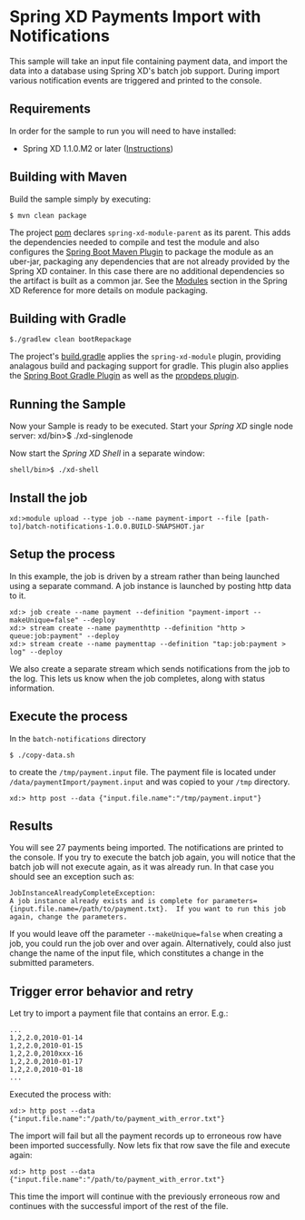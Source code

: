 Spring XD Payments Import with Notifications
============================================

This sample will take an input file containing payment data, and import the data into a database using Spring XD's batch job support. During import various notification events are triggered and printed to the console.

## Requirements

In order for the sample to run you will need to have installed:

* Spring XD 1.1.0.M2 or later ([Instructions](https://github.com/SpringSource/spring-xd/wiki/Getting-Started))

## Building with Maven

Build the sample simply by executing:

	$ mvn clean package

The project [pom][] declares `spring-xd-module-parent` as its parent. This adds the dependencies needed to compile and test the module and also configures the [Spring Boot Maven Plugin][] to package the module as an uber-jar, packaging any dependencies that are not already provided by the Spring XD container. In this case there are no additional dependencies so the artifact is built as a common jar. See the [Modules][] section in the Spring XD Reference for more details on module packaging.

## Building with Gradle

	$./gradlew clean bootRepackage

The project's [build.gradle][] applies the `spring-xd-module` plugin, providing analagous build and packaging support for gradle. This plugin also applies the [Spring Boot Gradle Plugin][] as well as the [propdeps plugin][]. 

## Running the Sample

Now your Sample is ready to be executed. Start your *Spring XD* single node server:
	xd/bin>$ ./xd-singlenode

Now start the *Spring XD Shell* in a separate window:

	shell/bin>$ ./xd-shell

## Install the job

	xd:>module upload --type job --name payment-import --file [path-to]/batch-notifications-1.0.0.BUILD-SNAPSHOT.jar

## Setup the process

In this example, the job is driven by a stream rather than being launched using a separate command. A job instance is launched by posting http data to it.

	xd:> job create --name payment --definition "payment-import --makeUnique=false" --deploy 
	xd:> stream create --name paymenthttp --definition "http > queue:job:payment" --deploy
	xd:> stream create --name paymenttap --definition "tap:job:payment > log" --deploy
	
We also create a separate stream which sends notifications from the job to the log. This lets us know when the job completes, along with status information.

## Execute the process

In the `batch-notifications` directory

	$ ./copy-data.sh

to create the `/tmp/payment.input` file. The payment file is located under `/data/paymentImport/payment.input` and was copied to your `/tmp` directory.

	xd:> http post --data {"input.file.name":"/tmp/payment.input"}
	
## Results

You will see 27 payments being imported. The notifications are printed to the console. If you try to execute the batch job again, you will notice that the batch job will not execute again, as it was already run. In that case you should see an exception such as:

	JobInstanceAlreadyCompleteException:
	A job instance already exists and is complete for parameters={input.file.name=/path/to/payment.txt}.  If you want to run this job again, change the parameters.

If you would leave off the parameter `--makeUnique=false` when creating a job, you could run the job over and over again. Alternatively, could also just change the name of the input file, which constitutes a change in the submitted parameters.

## Trigger error behavior and retry

Let try to import a payment file that contains an error. E.g.:

	...
	1,2,2.0,2010-01-14
	1,2,2.0,2010-01-15
	1,2,2.0,2010xxx-16
	1,2,2.0,2010-01-17
	1,2,2.0,2010-01-18
	...

Executed the process with:

	xd:> http post --data {"input.file.name":"/path/to/payment_with_error.txt"}

The import will fail but all the payment records up to erroneous row have been imported successfully. Now lets fix that row save the file and execute again:

	xd:> http post --data {"input.file.name":"/path/to/payment_with_error.txt"}
	
This time the import will continue with the previously erroneous row and continues with the successful import of the rest of the file.

[xml]: https://github.com/spring-projects/spring-xd-samples/blob/master/batch-notifications/src/main/resources/config/spring-module.xml
[pom]: https://github.com/spring-projects/spring-xd-samples/blob/master/batch-notifications/pom.xml
[build.gradle]: https://github.com/spring-projects/spring-xd-samples/blob/master/batch-notifications/build.gradle
[Spring Boot Maven Plugin]: https://docs.spring.io/spring-boot/docs/current/reference/html/build-tool-plugins-maven-plugin.html
[Spring Boot Gradle Plugin]: https://docs.spring.io/spring-boot/docs/current-SNAPSHOT/reference/html/build-tool-plugins-gradle-plugin.html
[propdeps plugin]: https://github.com/spring-projects/gradle-plugins/tree/master/propdeps-plugin
[Modules]: https://docs.spring.io/spring-xd/docs/current/reference/html/#modules
